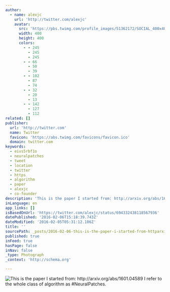 ```yaml
---
author:
  - name: alexjc
    url: 'http://twitter.com/alexjc'
    avatar:
      src: 'https://pbs.twimg.com/profile_images/51362172/SOCIAL_400x400.png'
      width: 400
      height: 400
      colors:
        - - 245
          - 245
          - 245
        - - 66
          - 50
          - 39
        - - 102
          - 87
          - 74
        - - 32
          - 20
          - 13
        - - 142
          - 127
          - 112
related: []
publisher:
  url: 'http://twitter.com'
  name: Twitter
  favicon: 'https://abs.twimg.com/favicons/favicon.ico'
  domain: twitter.com
keywords:
  - eivs5rbf1o
  - neuralpatches
  - tweet
  - location
  - twitter
  - https
  - algorithm
  - paper
  - alexjc
  - co-founder
description: 'This is the paper I started from: http://arxiv.org/abs/1601.04589 I refer to the whole class of algorithm as #NeuralPatches.'
inLanguage: en
app_links: []
isBasedOnUrl: 'https://twitter.com/alexjc/status/694332438118567936'
datePublished: '2016-02-06T15:18:39.743Z'
dateModified: '2016-02-05T05:31:12.106Z'
title: ''
sourcePath: _posts/2016-02-06-this-is-the-paper-i-started-from-httparxivorgabs1601.md
published: true
inFeed: true
hasPage: false
inNav: false
_type: Photograph
_context: 'http://schema.org'

---
```

![This is the paper I started from&colon; http&colon;&sol;&sol;arxiv&period;org&sol;abs&sol;1601&period;04589 I refer to the whole class of algorithm as &num;NeuralPatches&period;](https://pbs.twimg.com/media/CaLDrCZWkAAgD0v.png:large)